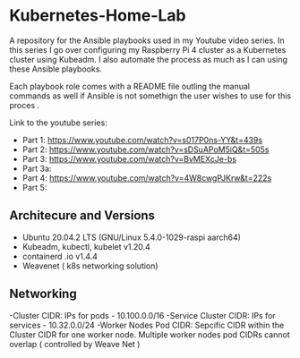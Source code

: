 # Kubernetes-Home-Lab

A repository for the Ansible playbooks used in my Youtube video series. In this series I go over configuring my Raspberry Pi 4 cluster as a Kubernetes cluster using Kubeadm. I also automate the process as much as I can using these Ansible playbooks.

Each playbook role comes with a README file outling the manual commands as well if Ansible is not somethign the user wishes to use for this proces . 

Link to the youtube series:
- Part 1: https://www.youtube.com/watch?v=s017P0ns-YY&t=439s
- Part 2: https://www.youtube.com/watch?v=sDSuAPoM5iQ&t=505s
- Part 3: https://www.youtube.com/watch?v=BvMEXcJe-bs
- Part 3a: 
- Part 4: https://www.youtube.com/watch?v=4W8cwgPJKrw&t=222s
- Part 5:

## Architecure and Versions

- Ubuntu 20.04.2 LTS (GNU/Linux 5.4.0-1029-raspi aarch64)
- Kubeadm, kubectl, kubelet v1.20.4
- containerd .io v1.4.4
- Weavenet ( k8s networking solution)

## Networking
-Cluster CIDR: IPs for pods - 10.100.0.0/16
-Service Cluster CIDR: IPs for services - 10.32.0.0/24
-Worker Nodes Pod CIDR: Sepcific CIDR within the Cluster CIDR for one worker node. Multiple worker nodes pod CIDRs cannot overlap ( controlled by Weave Net )